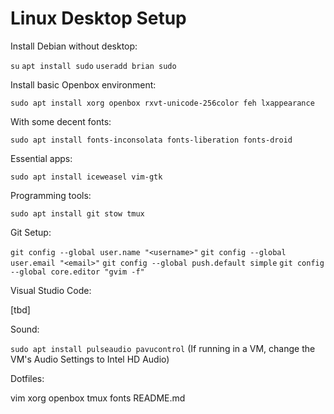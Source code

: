 # Linux Desktop Setup


Install Debian without desktop:

`su`
`apt install sudo`
`useradd brian sudo`

Install basic Openbox environment:

`sudo apt install xorg openbox rxvt-unicode-256color feh lxappearance`

With some decent fonts:

`sudo apt install fonts-inconsolata fonts-liberation fonts-droid`

Essential apps:

`sudo apt install iceweasel vim-gtk`

Programming tools:

`sudo apt install git stow tmux`

Git Setup:

`git config --global user.name "<username>"`
`git config --global user.email "<email>"`
`git config --global push.default simple`
`git config --global core.editor "gvim -f"`

Visual Studio Code:

[tbd]

Sound:

`sudo apt install pulseaudio pavucontrol`
(If running in a VM, change the VM's Audio Settings to Intel HD Audio)

Dotfiles:

vim xorg openbox tmux fonts README.md
